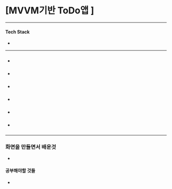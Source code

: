 # [MVVM기반 ToDo앱 ]

***

#### Tech Stack

* 

***

### 

* 

### 

* 

### 


### 

* 

### 

*

### 

*

### 

* 

### 


***

### 화면을 만들면서 배운것

* 

#### 공부해야할 것들

* 
